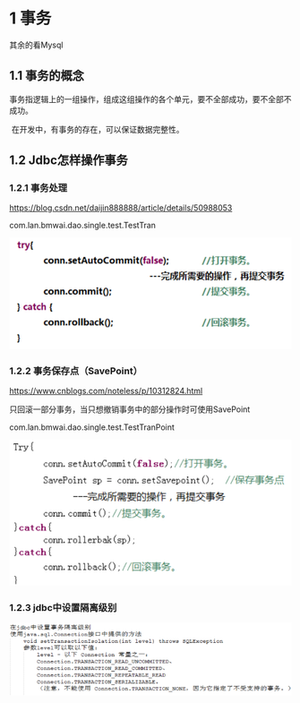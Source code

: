 # 1 **事务**

其余的看Mysql

## 1.1 **事务的概念**

​	事务指逻辑上的一组操作，组成这组操作的各个单元，要不全部成功，要不全部不成功。 

​	在开发中，有事务的存在，可以保证数据完整性。

 

## 1.2 **Jdbc怎样操作**事务

### 1.2.1 **事务处理**

https://blog.csdn.net/daijin888888/article/details/50988053

com.lan.bmwai.dao.single.test.TestTran

 ![事务处理](./assets/事务处理.png)

 

### 1.2.2 事务保存点（SavePoint）

<https://www.cnblogs.com/noteless/p/10312824.html>

只回滚一部分事务，当只想撤销事务中的部分操作时可使用SavePoint

com.lan.bmwai.dao.single.test.TestTranPoint

![SavePoint](./assets/SavePoint.png) 

 

### 1.2.3 **jdbc中设置隔离级别**

![ **jdbc中设置隔离级别**](./assets/隔离级别.png)

## 